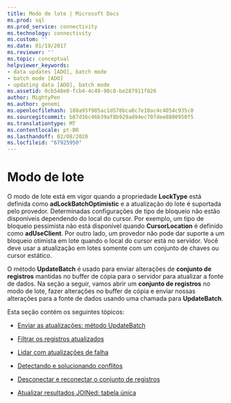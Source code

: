 ```yaml
---
title: Modo de lote | Microsoft Docs
ms.prod: sql
ms.prod_service: connectivity
ms.technology: connectivity
ms.custom: ''
ms.date: 01/19/2017
ms.reviewer: ''
ms.topic: conceptual
helpviewer_keywords:
- data updates [ADO], batch mode
- batch mode [ADO]
- updating data [ADO], batch mode
ms.assetid: 0cb548e0-fcb4-4c49-98c8-be287911f826
author: MightyPen
ms.author: genemi
ms.openlocfilehash: 188a95f985ac1d578bca8c7e10ac4c4054c935c0
ms.sourcegitcommit: b87d36c46b39af8b929ad94ec707dee8800950f5
ms.translationtype: MT
ms.contentlocale: pt-BR
ms.lasthandoff: 02/08/2020
ms.locfileid: "67925950"
---
```

# <a name="batch-mode"></a>Modo de lote
O modo de lote está em vigor quando a propriedade **LockType** está definida como **adLockBatchOptimistic** e a atualização do lote é suportada pelo provedor. Determinadas configurações de tipo de bloqueio não estão disponíveis dependendo do local do cursor. Por exemplo, um tipo de bloqueio pessimista não está disponível quando **CursorLocation** é definido como **adUseClient**. Por outro lado, um provedor não pode dar suporte a um bloqueio otimista em lote quando o local do cursor está no servidor. Você deve usar a atualização em lotes somente com um conjunto de chaves ou cursor estático.  
  
 O método **UpdateBatch** é usado para enviar alterações de **conjunto de registros** mantidas no buffer de cópia para o servidor para atualizar a fonte de dados. Na seção a seguir, vamos abrir um **conjunto de registros** no modo de lote, fazer alterações no buffer de cópia e enviar nossas alterações para a fonte de dados usando uma chamada para **UpdateBatch**.  
  
 Esta seção contém os seguintes tópicos:  
  
-   [Enviar as atualizações: método UpdateBatch](../../../ado/guide/data/sending-the-updates-updatebatch-method.md)  
  
-   [Filtrar os registros atualizados](../../../ado/guide/data/filtering-for-updated-records.md)  
  
-   [Lidar com atualizações de falha](../../../ado/guide/data/dealing-with-failed-updates.md)  
  
-   [Detectando e solucionando conflitos](../../../ado/guide/data/detecting-and-resolving-conflicts.md)  
  
-   [Desconectar e reconectar o conjunto de registros](../../../ado/guide/data/disconnecting-and-reconnecting-the-recordset.md)  
  
-   [Atualizar resultados JOINed: tabela única](../../../ado/guide/data/updating-joined-results-unique-table.md)

